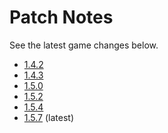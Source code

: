 # Patch Notes

See the latest game changes below.

- [1.4.2](patch_notes/1.4.2.md)
- [1.4.3](patch_notes/1.4.3.md)
- [1.5.0](patch_notes/1.5.0.md)
- [1.5.2](patch_notes/1.5.2.md)
- [1.5.4](patch_notes/1.5.4.md)
- [1.5.7](patch_notes/1.5.7.md) (latest)
